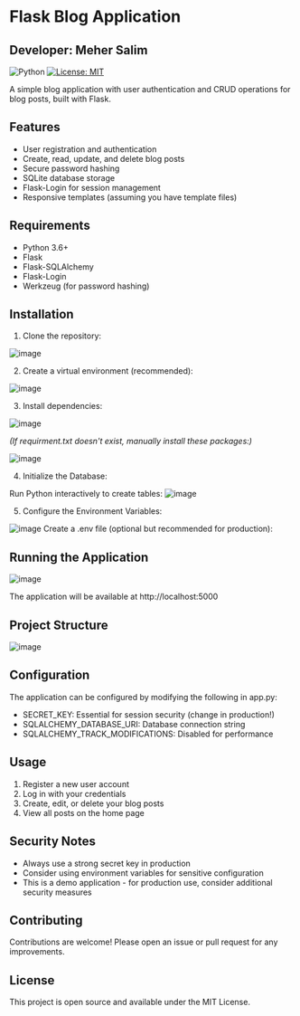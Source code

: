 # Flask Blog Application
## Developer: Meher Salim

![Python](https://img.shields.io/badge/python-3.6%2B-blue)
[![License: MIT](https://img.shields.io/badge/License-MIT-yellow.svg)](https://opensource.org/licenses/MIT)

A simple blog application with user authentication and CRUD operations for blog posts, built with Flask.

## Features

- User registration and authentication
- Create, read, update, and delete blog posts
- Secure password hashing
- SQLite database storage
- Flask-Login for session management
- Responsive templates (assuming you have template files)

## Requirements

- Python 3.6+
- Flask
- Flask-SQLAlchemy
- Flask-Login
- Werkzeug (for password hashing)

## Installation

1. Clone the repository:

![image](https://github.com/user-attachments/assets/78013fc2-8e76-407f-8fb0-322296a11975)

2. Create a virtual environment (recommended):

![image](https://github.com/user-attachments/assets/71ab1a50-3782-4cd5-94b2-7fe6a9b56e29)

3. Install dependencies:

![image](https://github.com/user-attachments/assets/a3508f5b-8777-42dc-b1bb-48beeee4548b)

*(If requirment.txt doesn't exist, manually install these packages:)*

![image](https://github.com/user-attachments/assets/478f64ad-e03c-410f-b9fa-9e04e8332a96)

4. Initialize the Database:

Run Python interactively to create tables:
![image](https://github.com/user-attachments/assets/4d4916dc-a701-401b-a8c3-c34060b7c9e5)

5. Configure the Environment Variables:

![image](https://github.com/user-attachments/assets/e0b501ea-228e-4d6d-b8a0-e19e1051ab8a)
Create a .env file (optional but recommended for production):

## Running the Application

![image](https://github.com/user-attachments/assets/1f3f3913-c027-4ade-b401-dc2a2e64416a)

The application will be available at http://localhost:5000

## Project Structure

![image](https://github.com/user-attachments/assets/153e831d-6431-40c9-b459-bed8e073268e)

## Configuration

The application can be configured by modifying the following in app.py:
  - SECRET_KEY: Essential for session security (change in production!)
  - SQLALCHEMY_DATABASE_URI: Database connection string
  - SQLALCHEMY_TRACK_MODIFICATIONS: Disabled for performance

## Usage

1. Register a new user account
2. Log in with your credentials
3. Create, edit, or delete your blog posts
4. View all posts on the home page

## Security Notes

- Always use a strong secret key in production
- Consider using environment variables for sensitive configuration
- This is a demo application - for production use, consider additional security measures

## Contributing

Contributions are welcome! Please open an issue or pull request for any improvements.

## License

This project is open source and available under the MIT License.
